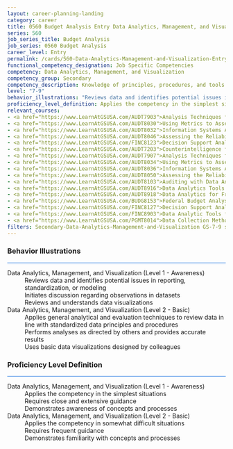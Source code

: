 ```yaml
---
layout: career-planning-landing
category: career
title: 0560 Budget Analysis Entry Data Analytics, Management, and Visualization
series: 560
job_series_title: Budget Analysis
job_series: 0560 Budget Analysis
career_level: Entry
permalink: /cards/560-Data-Analytics-Management-and-Visualization-Entry
functional_competency_designation: Job Specific Competencies
competency: Data Analytics, Management, and Visualization
competency_group: Secondary
competency_description: Knowledge of principles, procedures, and tools used to manage and analyze data in order to make conclusions about that information; identifies trends and metrics from large data sets; presents data in a visually clear way to enable decision makers to identify patterns and grasp difficult concepts.
level: "7-9"
behavior_illustrations: "Reviews data and identifies potential issues in reporting, standardization, or modeling ? Initiates discussion regarding observations in datasets ? Reviews and understands data visualizations ? Applies general analytical and evaluation techniques to review data in line with standardized data principles and procedures ? Performs analyses as directed by others and provides accurate results ? Uses basic data visualizations designed by colleagues"
proficiency_level_definition: Applies the competency in the simplest situations ? Requires close and extensive guidance ? Demonstrates awareness of concepts and processes ? Applies the competency in somewhat difficult situations ? Requires frequent guidance ? Demonstrates familiarity with concepts and processes 
relevant_courses: 
- <a href="https://www.LearnAtGSUSA.com/AUDT7903">Analysis Techniques for Auditors (AUDT7900), GSU</a>
- <a href="https://www.LearnAtGSUSA.com/AUDT8030">Using Metrics to Assess Performance (AUDT8027), GSU</a>
- <a href="https://www.LearnAtGSUSA.com/AUDT8032">Information Systems Auditing (AUDT8029), GSU</a>
- <a href="https://www.LearnAtGSUSA.com/AUDT8046">Assessing the Reliability of Computer Processed Data (AUDT8043), GSU</a>
- <a href="https://www.LearnAtGSUSA.com/FINC8123">Decision Support Analytics (FINC8120), GSU</a>
- <a href="https://www.LearnAtGSUSA.com/AUDT7203">Counterintelligence for Information Security and Protection (AUDT7200), GSU</a>
- <a href="https://www.LearnAtGSUSA.com/AUDT7907">Analysis Techniques for Auditors (AUDT7900), GSU</a>
- <a href="https://www.LearnAtGSUSA.com/AUDT8034">Using Metrics to Assess Performance (AUDT8027), GSU</a>
- <a href="https://www.LearnAtGSUSA.com/AUDT8036">Information Systems Auditing (AUDT8029), GSU</a>
- <a href="https://www.LearnAtGSUSA.com/AUDT8050">Assessing the Reliability of Computer Processed Data (AUDT8043), GSU</a>
- <a href="https://www.LearnAtGSUSA.com/AUDT8103">Auditing with Data Analytics (AUDT8100), GSU</a>
- <a href="https://www.LearnAtGSUSA.com/AUDT8916">Data Analytics Tools and Techniques (AUDT8913), GSU</a>
- <a href="https://www.LearnAtGSUSA.com/AUDT8918">Data Analytics for Fraud Detection (AUDT8915), GSU</a>
- <a href="https://www.LearnAtGSUSA.com/BUDG8153">Federal Budget Analysis Using Microsoft Excel (BUDG8150), GSU</a>
- <a href="https://www.LearnAtGSUSA.com/FINC8127">Decision Support Analytics (FINC8120), GSU</a>
- <a href="https://www.LearnAtGSUSA.com/FINC8903">Data Analytic Tools for Financial Management (FINC8900), GSU</a>
- <a href="https://www.LearnAtGSUSA.com/PGMT8014">Data Collection Methods (PGMT8011), GSU</a>
filters: Secondary-Data-Analytics-Management-and-Visualization GS-7-9 series-0560
---
```


<div class="desktop:grid-col-6 margin-y-3">
  <div class="border-top-2 bg-white padding-3 shadow-5 height-full members-hover border-1px button-border border-top-blue radius-lg card-text-color">
    <h3>Behavior Illustrations</h3>
    <hr style="background-color: #1b74e0 !important;"/>
    <dl class="text-base card-content-color"><dt>Data Analytics, Management, and Visualization (Level 1 - Awareness)</dt><dd>Reviews data and identifies potential issues in reporting, standardization, or modeling </dd><dd> Initiates discussion regarding observations in datasets </dd><dd> Reviews and understands data visualizations</dd><dt>Data Analytics, Management, and Visualization (Level 2 - Basic)</dt><dd>Applies general analytical and evaluation techniques to review data in line with standardized data principles and procedures </dd><dd> Performs analyses as directed by others and provides accurate results </dd><dd> Uses basic data visualizations designed by colleagues</dd></dl>
  </div>
</div>
<div class="desktop:grid-col-6 margin-y-3">
  <div class="border-top-2 bg-white padding-3 shadow-5 height-full members-hover border-1px button-border border-top-blue radius-lg card-text-color">
    <h3>Proficiency Level Definition</h3>
     <hr style="background-color: #1b74e0 !important;"/>
    <dl class="text-base card-content-color"><dt>Data Analytics, Management, and Visualization (Level 1 - Awareness)</dt><dd>Applies the competency in the simplest situations </dd><dd> Requires close and extensive guidance </dd><dd> Demonstrates awareness of concepts and processes</dd><dt>Data Analytics, Management, and Visualization (Level 2 - Basic)</dt><dd>Applies the competency in somewhat difficult situations </dd><dd> Requires frequent guidance </dd><dd> Demonstrates familiarity with concepts and processes </dd></dl>
  </div>
</div>